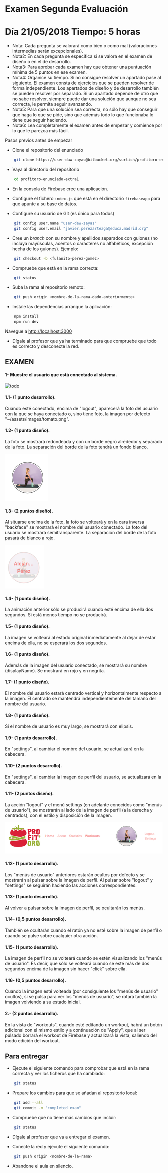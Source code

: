 Examen Segunda Evaluación
=========================

# Día 21/05/2018 Tiempo: 5 horas

* Nota: Cada pregunta se valorará como bien o como mal (valoraciones intermedias serán excepcionales).
* Nota2: En cada pregunta se especifica si se valora en el examen de diseño o en el de desarrollo.
* Nota3: Para aprobar cada examen hay que obtener una puntuación mínima de 5 puntos en ese examen.
* Nota4: Organice su tiempo. Si no consigue resolver un apartado pase al siguiente. El examen consta de ejercicios que se pueden resolver de forma independiente. Los apartados de diseño y de desarrollo también se pueden resolver por separado. Si un apartado depende de otro que no sabe resolver, siempre puede dar una solución que aunque no sea correcta, le permita seguir avanzando.
* Nota5: Para que una solución sea correcta, no sólo hay que conseguir que haga lo que se pide, sino que además todo lo que funcionaba lo tiene que seguir haciendo.
* Nota6: Lea completamente el examen antes de empezar y comience por lo que le parezca más fácil.

Pasos previos antes de empezar

* Clone el repositorio del enunciado

```bash
    git clone https://user-daw-zayas@bitbucket.org/surtich/profitoro-enunciado-extra1.git
```

* Vaya al directorio del repositorio

```bash
    cd profitoro-enunciado-extra1
```

* En la consola de Firebase cree una aplicación.

* Configure el fichero `index.js` que está en el directorio `firebaseapp` para que apunte a su base de datos.

* Configure su usuario de Git (es único para todos)

```bash
    git config user.name "user-daw-zayas"
    git config user.email "javier.perezarteaga@educa.madrid.org"
```

* Cree un *branch* con su nombre y apellidos separados con guiones (no incluya mayúsculas, acentos o caracteres no alfabéticos, excepción hecha de los guiones). Ejemplo:

```bash
    git checkout -b <fulanito-perez-gomez>
```

* Compruebe que está en la rama correcta:

```bash
    git status
```

* Suba la rama al repositorio remoto:

```bash
    git push origin <nombre-de-la-rama-dado-anteriormente>
```

* Instale las dependencias arranque la aplicación:

```bash
    npm install
    npm run dev
```

Navegue a [http://localhost:3000](http://localhost:3000)

* Dígale al profesor que ya ha terminado para que compruebe que todo es correcto y desconecte la red.

## EXAMEN

#### 1- Muestre el usuario que está conectado al sistema.

![todo](./img/todo.gif)

#### 1.1- (1 punto desarrollo).

Cuando esté conectado, encima de "logout", aparecerá la foto del usuario con la que se haya conectado o, sino tiene foto, la imagen por defecto "~/assets/images/tomato.png".

#### 1.2- (1 punto diseño).

La foto se mostrará redondeada y con un borde negro alrededor y separado de la foto. La separación del borde de la foto tendrá un fondo blanco.

![image1.2](./img/image1.2.png)

#### 1.3- (2 puntos diseño).

Al situarse encima de la foto, la foto se volteará y en la cara inversa "backface" se mostrará el nombre del usuario conectado. La foto del usuario se mostrará semitransparente. La separación del borde de la foto pasará de blanco a rojo.

![image1.3](./img/image1.3.png)

#### 1.4- (1 punto diseño).

La animación anterior sólo se producirá cuando esté encima de ella dos segundos. Si está menos tiempo no se producirá.

#### 1.5- (1 punto diseño).

La imagen se volteará al estado original inmediatamente al dejar de estar encima de ella, no se esperará los dos segundos.

#### 1.6- (1 punto diseño).

Además de la imagen del usuario conectado, se mostrará su nombre (displayName). Se mostrará en rojo y en negrita.

#### 1.7- (1 punto diseño).

El nombre del usuario estará centrado vertical y horizontalmente respecto a la imagen. El centrado se mantendrá independientemente del tamaño del nombre del usuario.

#### 1.8- (1 punto diseño).

Si el nombre de usuario es muy largo, se mostrará con elipsis.

#### 1.9- (1 punto desarrollo).

En "settings", al cambiar el nombre del usuario, se actualizará en la cabecera.

#### 1.10- (2 puntos desarrollo).

En "settings", al cambiar la imagen de perfil del usuario, se actualizará en la cabecera.

#### 1.11- (2 puntos diseño).

La acción "logout" y el menú settings (en adelante conocidos como "menús de usuario"), se mostrarán al lado de la imagen de perfil (a la derecha y centrados), con el estilo y disposición de la imagen.

![image1.11](./img/image1.11.png)

#### 1.12- (1 punto desarrollo).

Los "menús de usuario" anteriores estarán ocultos por defecto y se mostrarán al pulsar sobre la imagen de perfil. Al pulsar sobre "logout" y "settings" se seguirán haciendo las acciones correspondientes.

#### 1.13- (1 punto desarrollo).

Al volver a pulsar sobre la imagen de perfil, se ocultarán los menús.

#### 1.14- (0,5 puntos desarrollo).

También se ocultarán cuando el ratón ya no esté sobre la imagen de perfil o cuando se pulse sobre cualquier otra acción.

#### 1.15- (1 punto desarrollo).

La imagen de perfil no se volteará cuando se estén visualizando los "menús de usuario". Es decir, que sólo se volteará cuando se esté más de dos segundos encima de la imagen sin hacer "click" sobre ella.

#### 1.16- (0,5 puntos desarrollo).

Cuando la imagen esté volteada (por consiguiente los "menús de usuario" ocultos), si se pulsa para ver los "menús de usuario", se rotará también la imagen volviendo a su estado inicial.

#### 2.- (2 puntos desarrollo).

En la vista de "workouts", cuando esté editando un workout, habrá un botón adicional con el mismo estilo y a continuación de "Apply", que al ser pulsado borrará el workout de Firebase y actualizará la vista, saliendo del modo edición del workout. 


Para entregar
-------------

* Ejecute el siguiente comando para comprobar que está en la rama correcta y ver los ficheros que ha cambiado:


```bash
    git status
```

* Prepare los cambios para que se añadan al repositorio local:

```bash
    git add --all
    git commit -m "completed exam"
```

* Compruebe que no tiene más cambios que incluir:

```bash
    git status
```

* Dígale al profesor que va a entregar el examen.

* Conecte la red y ejecute el siguiente comando:

```bash
    git push origin <nombre-de-la-rama>
```

* Abandone el aula en silencio.